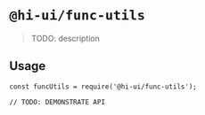# `@hi-ui/func-utils`

> TODO: description

## Usage

```
const funcUtils = require('@hi-ui/func-utils');

// TODO: DEMONSTRATE API
```
